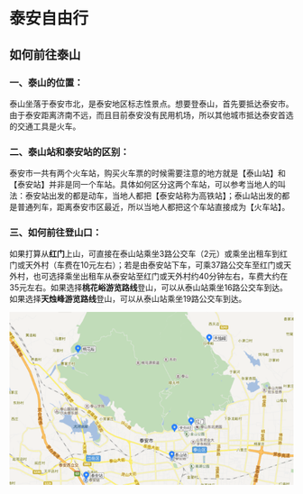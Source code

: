 # 泰安自由行

## 如何前往泰山

### 一、泰山的位置：
泰山坐落于泰安市北，是泰安地区标志性景点。想要登泰山，首先要抵达泰安市。由于泰安距离济南不远，而且目前泰安没有民用机场，所以其他城市抵达泰安首选的交通工具是火车。

### 二、泰山站和泰安站的区别：
泰安市一共有两个火车站，购买火车票的时候需要注意的地方就是【泰山站】和【泰安站】并非是同一个车站。具体如何区分这两个车站，可以参考当地人的叫法：泰安站出发的都是动车，当地人都把【泰安站称为高铁站】；泰山站出发的都是普通列车，距离泰安市区最近，所以当地人都把这个车站直接成为【火车站】。

### 三、如何前往登山口：
如果打算从**红门**上山，可直接在泰山站乘坐3路公交车（2元）或乘坐出租车到红门或天外村（车费在10元左右）；若是由泰安站下车，可乘37路公交车至红门或天外村，也可选择乘坐出租车从泰安站至红门或天外村约40分钟左右，车费大约在35元左右。如果选择**桃花峪游览路线**登山，可以从泰山站乘坐16路公交车到达。如果选择**天烛峰游览路线**登山，可以从泰山站乘坐19路公交车到达。

![泰安-游前攻略-地图](./泰安-游前攻略-地图.png)